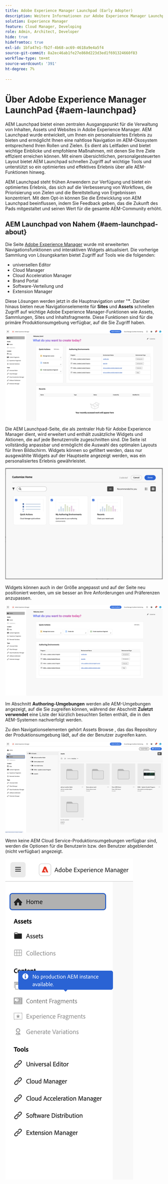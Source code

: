 ```yaml
---
title: Adobe Experience Manager Launchpad (Early Adopter)
description: Weitere Informationen zur Adobe Experience Manager Launchpad-Seite.
solution: Experience Manager
feature: Cloud Manager, Developing
role: Admin, Architect, Developer
hide: true
hidefromtoc: true
exl-id: 1bfa47e1-fb2f-4b68-ac69-4618a9e4a5f4
source-git-commit: 8a2ec46ab1fe27e860d223d3ed1f691324660f83
workflow-type: tm+mt
source-wordcount: '391'
ht-degree: 7%

---
```


# Über Adobe Experience Manager LaunchPad {#aem-launchpad}

AEM Launchpad bietet einen zentralen Ausgangspunkt für die Verwaltung von Inhalten, Assets und Websites in Adobe Experience Manager. AEM Launchpad wurde entwickelt, um Ihnen ein personalisiertes Erlebnis zu bieten und ermöglicht Ihnen eine nahtlose Navigation im AEM-Ökosystem entsprechend Ihren Rollen und Zielen. Es dient als Leitfaden und bietet wichtige Einblicke und empfohlene Maßnahmen, mit denen Sie Ihre Ziele effizient erreichen können. Mit einem übersichtlichen, personalgesteuerten Layout bietet AEM Launchpad schnellen Zugriff auf wichtige Tools und unterstützt so ein optimiertes und effektives Erlebnis über alle AEM-Funktionen hinweg.

AEM Launchpad steht frühen Anwendern zur Verfügung und bietet ein optimiertes Erlebnis, das sich auf die Verbesserung von Workflows, die Priorisierung von Zielen und die Bereitstellung von Ergebnissen konzentriert. Mit dem Opt-in können Sie die Entwicklung von AEM Launchpad beeinflussen, indem Sie Feedback geben, das die Zukunft des Pads mitgestaltet und seinen Wert für die gesamte AEM-Community erhöht.

## AEM Launchpad von Nahem {#aem-launchpad-about}

Die Seite [Adobe Experience Manager](https://experience.adobe.com/#/experiencemanager) wurde mit erweiterten Navigationsfunktionen und interaktiven Widgets aktualisiert. Die vorherige Sammlung von Lösungskarten bietet Zugriff auf Tools wie die folgenden:

* universellen Editor
* Cloud Manager
* Cloud Acceleration Manager
* Brand Portal
* Software-Verteilung und
* Extension Manager

Diese Lösungen werden jetzt in die Hauptnavigation unter &quot;**&quot;**. Darüber hinaus bieten neue Navigationselemente für **Sites** und **Assets** schnellen Zugriff auf wichtige Adobe Experience Manager-Funktionen wie Assets, Sammlungen, Sites und Inhaltsfragmente. Diese Funktionen sind für die primäre Produktionsumgebung verfügbar, auf die Sie Zugriff haben.

![AEM LaunchPad-Umgebungen](/help/implementing/cloud-manager/assets/aem-launchpad-author-environments.png)

Die AEM Launchpad-Seite, die als zentraler Hub für Adobe Experience Manager dient, wird erweitert und enthält zusätzliche Widgets und Aktionen, die auf jede Benutzerrolle zugeschnitten sind. Die Seite ist vollständig anpassbar und ermöglicht die Auswahl des optimalen Layouts für Ihren Bildschirm. Widgets können so gefiltert werden, dass nur ausgewählte Widgets auf der Hauptseite angezeigt werden, was ein personalisiertes Erlebnis gewährleistet.

![AEM Launchpad angepasst](/help/implementing/cloud-manager/assets/aem-launchpad-custom.png)

Widgets können auch in der Größe angepasst und auf der Seite neu positioniert werden, um sie besser an Ihre Anforderungen und Präferenzen anzupassen.

![AEM Launchpad-Widgets](/help/implementing/cloud-manager/assets/aem-launchpad-widgets.png)

Im Abschnitt **Authoring-Umgebungen** werden alle AEM-Umgebungen angezeigt, auf die Sie zugreifen können, während der Abschnitt **Zuletzt verwendet** eine Liste der kürzlich besuchten Seiten enthält, die in den AEM-Systemen nachverfolgt werden.

Zu den Navigationselementen gehört Assets Browse , das das Repository der Produktionsumgebung lädt, auf die der Benutzer zugreifen kann.

![AEM Launchpad-Navigationselemente](/help/implementing/cloud-manager/assets/aem-launchpad-navigation.png)

Wenn keine AEM Cloud Service-Produktionsumgebungen verfügbar sind, werden die Optionen für die Benutzerin bzw. den Benutzer abgeblendet (nicht verfügbar) angezeigt.

![AEM Launchpad in Produktionsumgebungen](/help/implementing/cloud-manager/assets/aem-launchpad-no-prod-environs.png)



